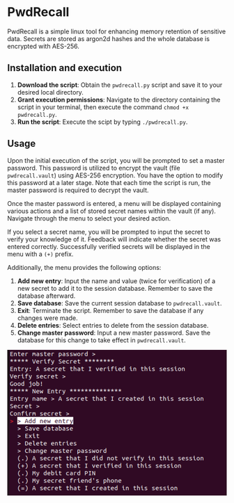 # PwdRecall
PwdRecall is a simple linux tool for enhancing memory retention of sensitive data. Secrets are stored as argon2d hashes and the whole database is encrypted with AES-256.

## Installation and execution
1. **Download the script**: Obtain the `pwdrecall.py` script and save it to your desired local directory.
2. **Grant execution permissions**: Navigate to the directory containing the script in your terminal, then execute the command `chmod +x pwdrecall.py`.
3. **Run the script**: Execute the scipt by typing `./pwdrecall.py`.

## Usage

Upon the initial execution of the script, you will be prompted to set a master password. This password is utilized to encrypt the vault (file `pwdrecall.vault`) using AES-256 encryption. You have the option to modify this password at a later stage. Note that each time the script is run, the master password is required to decrypt the vault.

Once the master password is entered, a menu will be displayed containing various actions and a list of stored secret names within the vault (if any). Navigate through the menu to select your desired action.

If you select a secret name, you will be prompted to input the secret to verify your knowledge of it. Feedback will indicate whether the secret was entered correctly. Successfully verified secrets will be displayed in the menu with a `(+)` prefix.

Additionally, the menu provides the following options:
1. **Add new entry**: Input the name and value (twice for verification) of a new secret to add it to the session database. Remember to save the database afterward.
2. **Save database**: Save the current session database to `pwdrecall.vault`.
3. **Exit**: Terminate the script. Remember to save the database if any changes were made.
4. **Delete entries**: Select entries to delete from the session database.
5. **Change master password**: Input a new master password. Save the database for this change to take effect in `pwdrecall.vault`.

![Example](example.png)